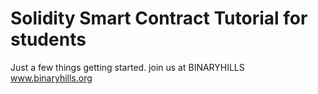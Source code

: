 # Solidity Smart Contract Tutorial for students

Just a few things getting started.
join us at BINARYHILLS www.binaryhills.org